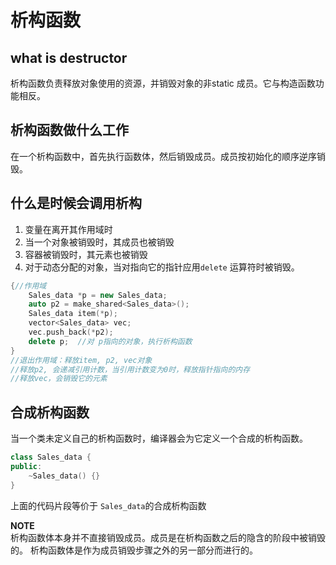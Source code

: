 # 析构函数 

## what is destructor 

析构函数负责释放对象使用的资源，并销毁对象的非static 成员。它与构造函数功能相反。

## 析构函数做什么工作

在一个析构函数中，首先执行函数体，然后销毁成员。成员按初始化的顺序逆序销毁。 

## 什么是时候会调用析构 

1. 变量在离开其作用域时
2. 当一个对象被销毁时，其成员也被销毁 
3. 容器被销毁时，其元素也被销毁 
4. 对于动态分配的对象，当对指向它的指针应用`delete` 运算符时被销毁。

```c++
{//作用域
    Sales_data *p = new Sales_data;
    auto p2 = make_shared<Sales_data>();
    Sales_data item(*p);
    vector<Sales_data> vec;
    vec.push_back(*p2);
    delete p;  //对 p指向的对象，执行析构函数 
}
//退出作用域：释放item, p2, vec对象
//释放p2, 会递减引用计数，当引用计数变为0时，释放指针指向的内存
//释放vec，会销毁它的元素 
```

## 合成析构函数 

当一个类未定义自己的析构函数时，编译器会为它定义一个合成的析构函数。

```c++
class Sales_data {
public:
    ~Sales_data() {} 
}
```
上面的代码片段等价于 `Sales_data`的合成析构函数 

**NOTE**<br/>
析构函数体本身并不直接销毁成员。成员是在析构函数之后的隐含的阶段中被销毁的。 析构函数体是作为成员销毁步骤之外的另一部分而进行的。 



